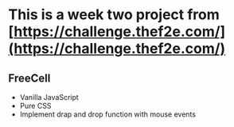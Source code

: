 # This is a week two project from [https://challenge.thef2e.com/](https://challenge.thef2e.com/)

## FreeCell
* Vanilla JavaScript
* Pure CSS
* Implement drap and drop function with mouse events